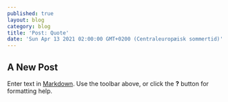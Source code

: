 ```yaml
---
published: true
layout: blog
category: blog
title: 'Post: Quote'
date: 'Sun Apr 13 2021 02:00:00 GMT+0200 (Centraleuropæisk sommertid)'
---
```

## A New Post

Enter text in [Markdown](http://daringfireball.net/projects/markdown/). Use the toolbar above, or click the **?** button for formatting help.

